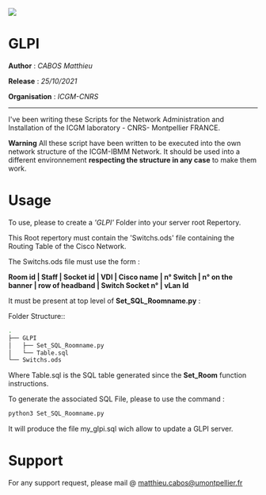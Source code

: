![](https://spinati.com/wp-content/uploads/2015/03/logo-cnrs.png)

# GLPI

**Author** : *CABOS Matthieu*

**Release** : *25/10/2021*

**Organisation** : *ICGM-CNRS*

______________________________________________________________________________________________________


I've been writing these Scripts for the Network Administration and Installation of the ICGM laboratory - CNRS- Montpellier FRANCE.

**Warning** All these script have been written to be executed into the own network structure of the ICGM-IBMM Network. It should be used into a different environnement **respecting the structure in any case** to make them work.

# Usage

To use, please to create a *'GLPI'* Folder into your server root Repertory.

This Root repertory must contain the 'Switchs.ods' file containing the Routing Table of the Cisco Network.

The Switchs.ods file must use the form :

**Room id | Staff | Socket id | VDI | Cisco name | n° Switch | n° on the banner | row of headband | Switch Socket n° | vLan Id**

It must be present at top level of **Set_SQL_Roomname.py** :

Folder Structure::

```bash
.
├── GLPI
│   ├── Set_SQL_Roomname.py
│   └── Table.sql
└── Switchs.ods

```

Where Table.sql is the SQL table generated since the **Set_Room** function instructions.


To generate the associated SQL File, please to use the command :

```bash
python3 Set_SQL_Roomname.py
```

It will produce the file my_glpi.sql wich allow to update a GLPI server.

# Support

For any support request, please mail @ matthieu.cabos@umontpellier.fr
